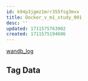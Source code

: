 ```yaml
---
id: k94p3jgmz1mrr355fsg3mvx
title: Docker_v_m1_study_001
desc: ''
updated: 1711575763902
created: 1711575194606
---
```

[wandb_log](https://wandb.ai/zhao-group/tcdb/workspace?nw=nwusermjvolk3)

## Tag Data
